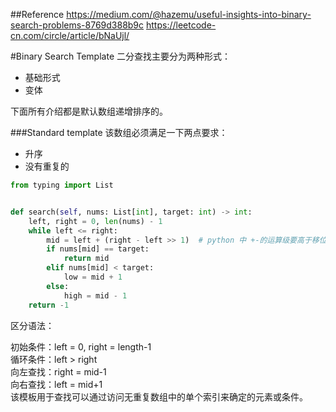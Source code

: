 ##Reference
https://medium.com/@hazemu/useful-insights-into-binary-search-problems-8769d388b9c
https://leetcode-cn.com/circle/article/bNaUjl/

#Binary Search Template
二分查找主要分为两种形式：
- 基础形式
- 变体

下面所有介绍都是默认数组递增排序的。

###Standard template
该数组必须满足一下两点要求：
- 升序
- 没有重复的
```python
from typing import List


def search(self, nums: List[int], target: int) -> int:
    left, right = 0, len(nums) - 1
    while left <= right:
        mid = left + (right - left >> 1)  # python 中 +-的运算级要高于移位，后面为了方便都这样写了
        if nums[mid] == target:
            return mid
        elif nums[mid] < target:
            low = mid + 1
        else:
            high = mid - 1
    return -1
```

区分语法：

初始条件：left = 0, right = length-1<br/>
循环条件：left > right<br/>
向左查找：right = mid-1<br/>
向右查找：left = mid+1<br/>
该模板用于查找可以通过访问无重复数组中的单个索引来确定的元素或条件。<br/>
